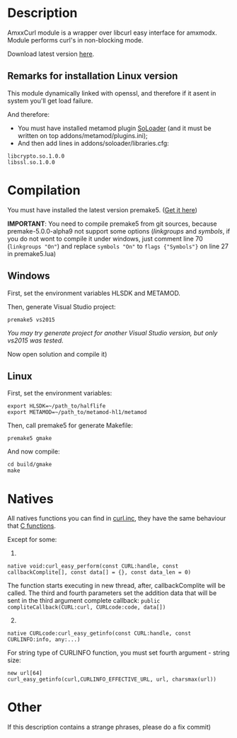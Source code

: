 # Description

AmxxCurl module is a wrapper over libcurl easy interface for amxmodx. Module performs curl's in non-blocking mode.

Download latest version [here](https://github.com/Polarhigh/AmxxCurl/releases).

## Remarks for installation Linux version

This module dynamically linked with openssl, and therefore if it asent in system you'll get load failure.

And therefore:

-   You must have installed metamod plugin [SoLoader](https://github.com/Polarhigh/SoLoader/releases) (and it must be written on top addons/metamod/plugins.ini);
-   And then add lines in addons/soloader/libraries.cfg:


```
libcrypto.so.1.0.0
libssl.so.1.0.0
```

# Compilation

You must have installed the latest version premake5. ([Get it here](https://github.com/premake/premake-core))

**IMPORTANT**: You need to compile premake5 from git sources, because premake-5.0.0-alpha9 not support some options (_linkgroups_ and _symbols_, if you do not wont to compile it under windows, just comment line 70 (`linkgroups "On"`) and replace `symbols "On"` to `flags {"Symbols"}` on line 27 in premake5.lua)

## Windows

First, set the environment variables HLSDK and METAMOD.

Then, generate Visual Studio project:

    premake5 vs2015

_You may try generate project for another Visual Studio version, but only vs2015 was tested._

Now open solution and compile it)

## Linux

First, set the environment variables:

    export HLSDK=~/path_to/halflife
    export METAMOD=~/path_to/metamod-hl1/metamod

Then, call premake5 for generate Makefile:

    premake5 gmake

And now compile:

    cd build/gmake
    make

# Natives

All natives functions you can find in [curl.inc](https://github.com/Polarhigh/AmxxCurl/blob/master/amx_includes/curl.inc), they have the same behaviour that [C functions](https://curl.haxx.se/libcurl/c/).

Except for some:

1)

    native void:curl_easy_perform(const CURL:handle, const callbackComplite[], const data[] = {}, const data_len = 0)

The function starts executing in new thread, after, callbackComplite will be called. The third and fourth parameters set the addition data that will be sent in the third argument complete callback:
`public compliteCallback(CURL:curl, CURLcode:code, data[])`

2)

    native CURLcode:curl_easy_getinfo(const CURL:handle, const CURLINFO:info, any:...)

For string type of CURLINFO function, you must set fourth argument - string size:

    new url[64]
    curl_easy_getinfo(curl,CURLINFO_EFFECTIVE_URL, url, charsmax(url))

# Other

If this description contains a strange phrases, please do a fix commit)

